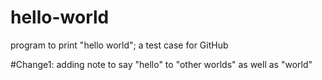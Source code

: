# hello-world
program to print "hello world"; a test case for GitHub

#Change1: adding note to say "hello" to "other worlds" as well as "world"
